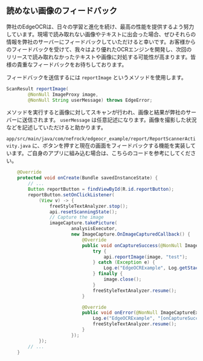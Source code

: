 ## 読めない画像のフィードバック
弊社のEdgeOCRは、日々の学習と進化を続け、最高の性能を提供するよう努力しています。現場で読み取れない画像やテキストに出会った場合、ぜひそれらの情報を弊社のサーバーにフィードバックしていただけると幸いです。お客様からのフィードバックを受けて、我々はより優れたOCRエンジンを開発し、次回のリリースで読み取れなかったテキストや画像に対処する可能性が高まります。皆様の貴重なフィードバックをお待ちしております。

フィードバックを送信するには `reportImage` というメソッドを使用します。

```Java
ScanResult reportImage(
        @NonNull ImageProxy image,
        @NonNull String userMessage) throws EdgeError;
```
メソッドを実行すると画像に対してスキャンが行われ、画像と結果が弊社のサーバーに送信されます。
`userMessage` は任意記述になります。画像を撮影した状況などを記述していただけると助かります。

`app/src/main/java/com/nefrock/edgeocr_example/report/ReportScannerActivity.java`
に、ボタンを押すと現在の画面をフィードバックする機能を実装しています。ご自身のアプリに組み込む場合は、こちらのコードを参考にしてください。

```Java
    @Override
    protected void onCreate(Bundle savedInstanceState) {
        // ...
        Button reportButton = findViewById(R.id.reportButton);
        reportButton.setOnClickListener(
            (View v) -> {
                freeStyleTextAnalyzer.stop();
                api.resetScanningState();
                // Capture the image
                imageCapture.takePicture(
                        analysisExecutor,
                        new ImageCapture.OnImageCapturedCallback() {
                            @Override
                            public void onCaptureSuccess(@NonNull ImageProxy image) {
                                try {
                                    api.reportImage(image, "test");
                                } catch (Exception e) {
                                    Log.e("EdgeOCRExample", Log.getStackTraceString(e));
                                } finally {
                                    image.close();
                                }
                                freeStyleTextAnalyzer.resume();
                            }

                            @Override
                            public void onError(@NonNull ImageCaptureException exception) {
                                Log.e("EdgeOCRExample", "[onCaptureSuccess] Failed to capture image", exception);
                                freeStyleTextAnalyzer.resume();
                            }
                        });
            });
        // ...
    }
```
